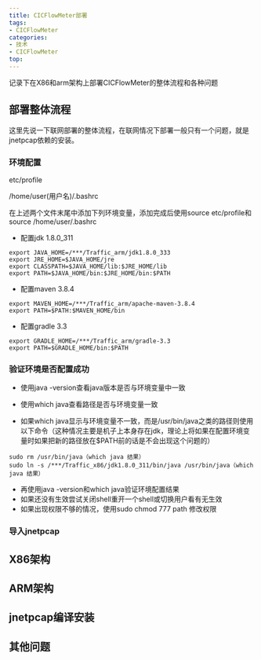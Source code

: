 ```yaml
---
title: CICFlowMeter部署
tags: 
- CICFlowMeter
categories:
- 技术
- CICFlowMeter
top:
---
```


记录下在X86和arm架构上部署CICFlowMeter的整体流程和各种问题

<!--more-->

## 部署整体流程

这里先说一下联网部署的整体流程，在联网情况下部署一般只有一个问题，就是jnetpcap依赖的安装。

### 环境配置

etc/profile

/home/user(用户名)/.bashrc

在上述两个文件末尾中添加下列环境变量，添加完成后使用source etc/profile和source /home/user/.bashrc

- 配置jdk 1.8.0_311

```
export JAVA_HOME=/***/Traffic_arm/jdk1.8.0_333
export JRE_HOME=$JAVA_HOME/jre
export CLASSPATH=$JAVA_HOME/lib:$JRE_HOME/lib
export PATH=$JAVA_HOME/bin:$JRE_HOME/bin:$PATH
```

- 配置maven 3.8.4

```
export MAVEN_HOME=/***/Traffic_arm/apache-maven-3.8.4
export PATH=$PATH:$MAVEN_HOME/bin
```

- 配置gradle 3.3

```
export GRADLE_HOME=/***/Traffic_arm/gradle-3.3
export PATH=$GRADLE_HOME/bin:$PATH
```

### 验证环境是否配置成功

- 使用java -version查看java版本是否与环境变量中一致

- 使用which java查看路径是否与环境变量一致

- 如果which java显示与环境变量不一致，而是/usr/bin/java之类的路径则使用以下命令（这种情况主要是机子上本身存在jdk，理论上将如果在配置环境变量时如果把新的路径放在$PATH前的话是不会出现这个问题的）

```
sudo rm /usr/bin/java（which java 结果）
sudo ln -s /***/Traffic_x86/jdk1.8.0_311/bin/java /usr/bin/java（which java 结果）
```

- 再使用java -version和which java验证环境配置结果
- 如果还没有生效尝试关闭shell重开一个shell或切换用户看有无生效
- 如果出现权限不够的情况，使用sudo chmod 777 path 修改权限

### 导入jnetpcap



## X86架构

## ARM架构

## jnetpcap编译安装

## 其他问题




